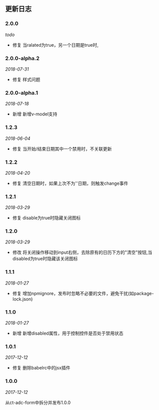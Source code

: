 ## 更新日志

### 2.0.0

*todo*

- 修复 当ralated为true，另一个日期是true时, 

### 2.0.0-alpha.2

*2018-07-31*

- 修复 样式问题

### 2.0.0-alpha.1

*2018-07-18*

- 新增 新增v-model支持

### 1.2.3

*2018-06-04*

- 修复 当开始/结束日期其中一个禁用时，不关联更新

### 1.2.2

*2018-04-20*

- 修复 清空日期时，如果上次不为''日期，则触发change事件

### 1.2.1

*2018-03-29*

- 修复 disable为true时隐藏关闭图标

### 1.2.0

*2018-03-29*

- 修改 将关闭操作移动到input右侧，去除原有的日历下方的"清空"按钮,当disabled为true时隐藏该关闭图标

### 1.1.1

*2018-01-27*

- 修复 增加npmignore，发布时忽略不必要的文件，避免干扰(如package-lock.json)

### 1.1.0

*2018-01-27*

- 新增 新增disabled属性，用于控制控件是否处于禁用状态

### 1.0.1

*2017-12-12*

- 修复 删除babelrc中的jsx插件

### 1.0.0

*2017-12-12*

从ct-adc-form中拆分并发布1.0.0